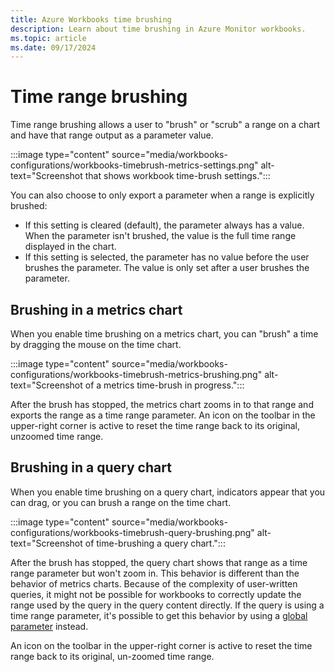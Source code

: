 ```yaml
---
title: Azure Workbooks time brushing
description: Learn about time brushing in Azure Monitor workbooks.
ms.topic: article
ms.date: 09/17/2024
---
```


# Time range brushing 

Time range brushing allows a user to "brush" or "scrub" a range on a chart and have that range output as a parameter value.

:::image type="content" source="media/workbooks-configurations/workbooks-timebrush-metrics-settings.png" alt-text="Screenshot that shows workbook time-brush settings.":::

You can also choose to only export a parameter when a range is explicitly brushed:

 - If this setting is cleared (default), the parameter always has a value. When the parameter isn't brushed, the value is the full time range displayed in the chart.
 - If this setting is selected, the parameter has no value before the user brushes the parameter. The value is only set after a user brushes the parameter.

## Brushing in a metrics chart

When you enable time brushing on a metrics chart, you can "brush" a time by dragging the mouse on the time chart.

:::image type="content" source="media/workbooks-configurations/workbooks-timebrush-metrics-brushing.png" alt-text="Screenshot of a metrics time-brush in progress.":::

After the brush has stopped, the metrics chart zooms in to that range and exports the range as a time range parameter.
An icon on the toolbar in the upper-right corner is active to reset the time range back to its original, unzoomed time range.

## Brushing in a query chart

When you enable time brushing on a query chart, indicators appear that you can drag, or you can brush a range on the time chart.

:::image type="content" source="media/workbooks-configurations/workbooks-timebrush-query-brushing.png" alt-text="Screenshot of time-brushing a query chart.":::

After the brush has stopped, the query chart shows that range as a time range parameter but won't zoom in. This behavior is different than the behavior of metrics charts. Because of the complexity of user-written queries, it might not be possible for workbooks to correctly update the range used by the query in the query content directly. If the query is using a time range parameter, it's possible to get this behavior by using a [global parameter](workbooks-parameters.md#global-parameters) instead.

An icon on the toolbar in the upper-right corner is active to reset the time range back to its original, un-zoomed time range.
